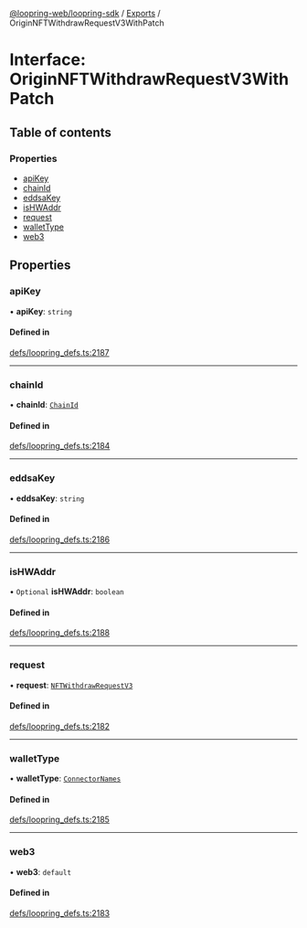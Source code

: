 [@loopring-web/loopring-sdk](../README.md) / [Exports](../modules.md) / OriginNFTWithdrawRequestV3WithPatch

# Interface: OriginNFTWithdrawRequestV3WithPatch

## Table of contents

### Properties

- [apiKey](OriginNFTWithdrawRequestV3WithPatch.md#apikey)
- [chainId](OriginNFTWithdrawRequestV3WithPatch.md#chainid)
- [eddsaKey](OriginNFTWithdrawRequestV3WithPatch.md#eddsakey)
- [isHWAddr](OriginNFTWithdrawRequestV3WithPatch.md#ishwaddr)
- [request](OriginNFTWithdrawRequestV3WithPatch.md#request)
- [walletType](OriginNFTWithdrawRequestV3WithPatch.md#wallettype)
- [web3](OriginNFTWithdrawRequestV3WithPatch.md#web3)

## Properties

### apiKey

• **apiKey**: `string`

#### Defined in

[defs/loopring_defs.ts:2187](https://github.com/Loopring/loopring_sdk/blob/edf273a/src/defs/loopring_defs.ts#L2187)

___

### chainId

• **chainId**: [`ChainId`](../enums/ChainId.md)

#### Defined in

[defs/loopring_defs.ts:2184](https://github.com/Loopring/loopring_sdk/blob/edf273a/src/defs/loopring_defs.ts#L2184)

___

### eddsaKey

• **eddsaKey**: `string`

#### Defined in

[defs/loopring_defs.ts:2186](https://github.com/Loopring/loopring_sdk/blob/edf273a/src/defs/loopring_defs.ts#L2186)

___

### isHWAddr

• `Optional` **isHWAddr**: `boolean`

#### Defined in

[defs/loopring_defs.ts:2188](https://github.com/Loopring/loopring_sdk/blob/edf273a/src/defs/loopring_defs.ts#L2188)

___

### request

• **request**: [`NFTWithdrawRequestV3`](NFTWithdrawRequestV3.md)

#### Defined in

[defs/loopring_defs.ts:2182](https://github.com/Loopring/loopring_sdk/blob/edf273a/src/defs/loopring_defs.ts#L2182)

___

### walletType

• **walletType**: [`ConnectorNames`](../enums/ConnectorNames.md)

#### Defined in

[defs/loopring_defs.ts:2185](https://github.com/Loopring/loopring_sdk/blob/edf273a/src/defs/loopring_defs.ts#L2185)

___

### web3

• **web3**: `default`

#### Defined in

[defs/loopring_defs.ts:2183](https://github.com/Loopring/loopring_sdk/blob/edf273a/src/defs/loopring_defs.ts#L2183)
